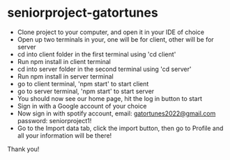 # seniorproject-gatortunes

- Clone project to your computer, and open it in your IDE of choice
- Open up two terminals in your, one will be for client, other will be for server
- cd into client folder in the first terminal using 'cd client'
- Run npm install in client terminal
- cd into server folder in the second terminal using 'cd server'
- Run npm install in server terminal
- go to client terminal, 'npm start' to start client
- go to server terminal, 'npm start' to start server
- You should now see our home page, hit the log in button to start
- Sign in with a Google account of your choice
- Now sign in with spotify account, email: gatortunes2022@gmail.com password: seniorproject1!
- Go to the Import data tab, click the import button, then go to Profile and all your information will be there!

Thank you!
